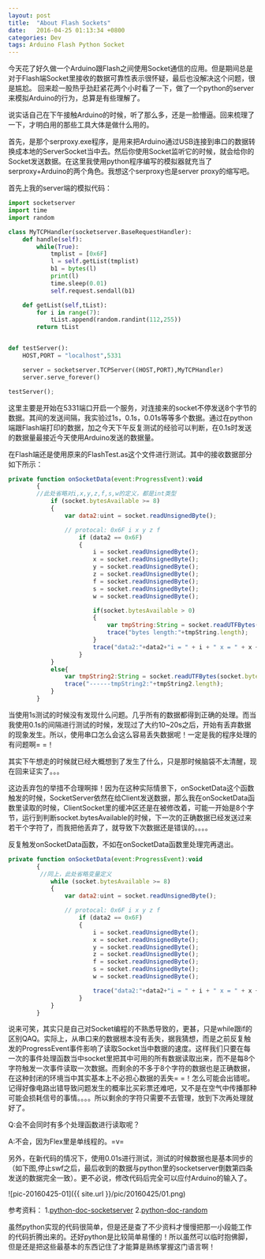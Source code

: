 ```yaml
---
layout: post
title:  "About Flash Sockets"
date:   2016-04-25 01:13:34 +0800
categories: Dev
tags: Arduino Flash Python Socket
---
```

今天花了好久做一个Arduino跟Flash之间使用Socket通信的应用。但是期间总是对于Flash端Socket里接收的数据可靠性表示很怀疑，最后也没解决这个问题，很是尴尬。
回来趁一股热乎劲赶紧花两个小时看了一下，做了一个python的server来模拟Arduino的行为，总算是有些理解了。

说实话自己在下午接触Arduino的时候，听了那么多，还是一脸懵逼。回来梳理了一下，才明白用的那些工具大体是做什么用的。

首先，是那个serproxy.exe程序，是用来把Arduino通过USB连接到串口的数据转换成本地的ServerSocket当中去。然后你使用Socket监听它的时候，就会给你的Socket发送数据。在这里我使用python程序编写的模拟器就充当了serproxy+Arduino的两个角色。我想这个serproxy也是server proxy的缩写吧。

首先上我的server端的模拟代码：

```python
import socketserver
import time
import random

class MyTCPHandler(socketserver.BaseRequestHandler):
    def handle(self):
        while(True):
            tmplist = [0x6F]
            l = self.getList(tmplist)
            b1 = bytes(l)
            print(l)
            time.sleep(0.01)
            self.request.sendall(b1)

    def getList(self,tList):
        for i in range(7):
            tList.append(random.randint(112,255))
        return tList


def testServer():
    HOST,PORT = "localhost",5331

    server = socketserver.TCPServer((HOST,PORT),MyTCPHandler)
    server.serve_forever()

testServer();
```
这里主要是开始在5331端口开启一个服务，对连接来的socket不停发送8个字节的数据。其间的发送间隔，我实验过1s，0.1s，0.01s等等多个数据。通过在python端跟Flash端打印的数据，加之今天下午反复测试的经验可以判断，在0.1s时发送的数据量最接近今天使用Arduino发送的数据量。

在Flash端还是使用原来的FlashTest.as这个文件进行测试。其中的接收数据部分如下所示：

```javascript
private function onSocketData(event:ProgressEvent):void
		{
		//此处省略对i,x,y,z,f,s,w的定义，都是int类型
			if (socket.bytesAvailable >= 8)
			{
				var data2:uint = socket.readUnsignedByte();

				// protocal: 0x6F i x y z f
					if (data2 == 0x6F)
					{
						i = socket.readUnsignedByte();
						x = socket.readUnsignedByte();
						y = socket.readUnsignedByte();
						z = socket.readUnsignedByte();
						f = socket.readUnsignedByte();
						s = socket.readUnsignedByte();
						w = socket.readUnsignedByte();

						if(socket.bytesAvailable > 0)
						{
							var tmpString:String = socket.readUTFBytes(socket.bytesAvailable);
							trace("bytes length:"+tmpString.length);
						}
						trace("data2:"+data2+"i = " + i + " x = " + x + " y = " + y + " z = " + z + " f = " + f + " s = " + s + " w = " + w);
					}
			}
			else{
				var tmpString2:String = socket.readUTFBytes(socket.bytesAvailable);
				trace("------tmpString2:"+tmpString2.length);
			}
		}
```

当使用1s测试的时候没有发现什么问题。几乎所有的数据都得到正确的处理。而当我使用0.1s的间隔进行测试的时候，发现过了大约10~20s之后，开始有丢弃数据的现象发生。所以，使用串口怎么会这么容易丢失数据呢！一定是我的程序处理的有问题啊= =！

其实下午想走的时候就已经大概想到了发生了什么，只是那时候脑袋不太清醒，现在回来证实了。。。

这边丢弃包的举措不合理啊摔！因为在这种实际情景下，onSocketData这个函数触发的时候，SocketServer依然在给Client发送数据，那么我在onSocketData函数里读取的时候，ClientSocket里的缓冲区还是在被修改着，可能一开始是8个字节，运行到判断socket.bytesAvailable的时候，下一次的正确数据已经发送过来若干个字符了，而我把他丢弃了，就导致下次数据还是错误的。。。。

反复触发onSocketData函数，不如在onSocketData函数里处理完再退出。

```javascript
private function onSocketData(event:ProgressEvent):void
		{
	     //同上，此处省略变量定义
			while (socket.bytesAvailable >= 8)
			{
				var data2:uint = socket.readUnsignedByte();

				// protocal: 0x6F i x y z f
					if (data2 == 0x6F)
					{
						i = socket.readUnsignedByte();
						x = socket.readUnsignedByte();
						y = socket.readUnsignedByte();
						z = socket.readUnsignedByte();
						f = socket.readUnsignedByte();
						s = socket.readUnsignedByte();
						w = socket.readUnsignedByte();

						trace("data2:"+data2+"i = " + i + " x = " + x + " y = " + y + " z = " + z + " f = " + f + " s = " + s + " w = " + w);
					}
			}
		}
```

说来可笑，其实只是自己对Socket编程的不熟悉导致的，更甚，只是while跟if的区别QAQ。实际上，从串口来的数据根本没有丢失，据我猜想，而是之前反复触发的ProgressEvent事件影响了读取Socket当中数据的速度。这样我们只要在每一次的事件处理函数当中socket里把其中可用的所有数据读取出来，而不是每8个字符触发一次事件读取一次数据。而剩余的不多于8个字符的数据也是正确数据，在这种封闭的环境当中其实基本上不必担心数据的丢失= =！怎么可能会出错呢。记得好像电路出错导致问题发生的概率比买彩票还难吧，又不是在空气中传播那种可能会损耗信号的事情。。。。所以剩余的字符只需要不去管理，放到下次再处理就好了。

Q:会不会同时有多个处理函数进行读取呢？

A:不会，因为Flex里是单线程的。=v=


另外，在新代码的情况下，使用0.01s进行测试，测试的时候数据也是基本同步的（如下图,停止swf之后，最后收到的数据与python里的socketserver倒数第四条发送的数据完全一致）。更不必说，修改代码后完全可以应付Arduino的输入了。

![pic-20160425-01]({{ site.url }}/pic/20160425/01.png)



参考资料：
1.[python-doc-socketserver][ref-20160425-01]
2.[python-doc-random][ref-20160425-02]

虽然python实现的代码很简单，但是还是查了不少资料才慢慢把那一小段能工作的代码折腾出来的。还好python是比较简单易懂的！所以虽然可以临时抱佛脚，但是还是把这些最基本的东西记住了才能算是熟练掌握这门语言啊！

[ref-20160425-01]: https://docs.python.org/3/library/socketserver.html
[ref-20160425-02]: https://docs.python.org/3/library/random.html
